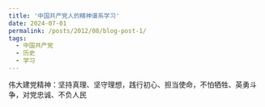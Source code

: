 ```yaml
---
title: '中国共产党人的精神谱系学习'
date: 2024-07-01
permalink: /posts/2012/08/blog-post-1/
tags:
  - 中国共产党
  - 历史
  - 学习
---
```


伟大建党精神：坚持真理、坚守理想，践行初心、担当使命，不怕牺牲、英勇斗争，对党忠诚、不负人民
